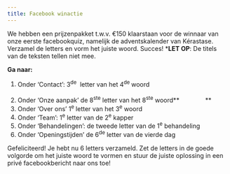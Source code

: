```yaml
---
title: Facebook winactie
---
```


We hebben een prijzenpakket t.w.v. &euro;150 klaarstaan voor de winnaar van onze eerste facebookquiz, namelijk de adventskalender van K&eacute;rastase. Verzamel de letters en vorm het juiste woord. Succes! \***LET OP**: De titels van de teksten tellen niet mee.

**Ga naar:**

1. Onder ‘Contact’: 3<sup>de</sup> &nbsp;letter van het 4<sup>de </sup>woord &nbsp; &nbsp; &nbsp; &nbsp; &nbsp; &nbsp; &nbsp; &nbsp; &nbsp; &nbsp; &nbsp; &nbsp; &nbsp; &nbsp; &nbsp; &nbsp; &nbsp; &nbsp; &nbsp; &nbsp; &nbsp; &nbsp; &nbsp; &nbsp; &nbsp;
2. Onder ‘Onze aanpak’ de 8<sup>ste</sup> letter van het 8<sup>ste</sup> woord**&nbsp; &nbsp; &nbsp; &nbsp; &nbsp; &nbsp; &nbsp; &nbsp;**
3. Onder ‘Over ons’ 1<sup>e</sup> letter van het 3<sup>e</sup> woord &nbsp; &nbsp; &nbsp; &nbsp; &nbsp; &nbsp; &nbsp; &nbsp; &nbsp; &nbsp; &nbsp; &nbsp; &nbsp; &nbsp; &nbsp; &nbsp; &nbsp; &nbsp; &nbsp; &nbsp; &nbsp; &nbsp; &nbsp; &nbsp;&nbsp;
4. Onder ‘Team’: 1<sup>e</sup> letter van de 2<sup>e</sup> kapper &nbsp; &nbsp; &nbsp; &nbsp; &nbsp; &nbsp; &nbsp; &nbsp; &nbsp; &nbsp; &nbsp; &nbsp; &nbsp; &nbsp; &nbsp; &nbsp; &nbsp; &nbsp; &nbsp; &nbsp; &nbsp; &nbsp; &nbsp; &nbsp; &nbsp; &nbsp;
5. Onder ‘Behandelingen’: de tweede letter van de 1<sup>e</sup> behandeling &nbsp; &nbsp; &nbsp; &nbsp;&nbsp;
6. Onder ‘Openingstijden’ de 6<sup>de</sup> letter van de vierde dag


Gefeliciteerd! Je hebt nu 6 letters verzameld. Zet de letters in de goede volgorde om het juiste woord te vormen en stuur de juiste oplossing in een priv&eacute; facebookbericht naar ons toe!